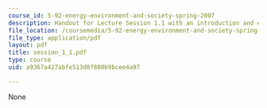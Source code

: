 ```yaml
---
course_id: 5-92-energy-environment-and-society-spring-2007
description: Handout for Lecture Session 1.1 with an introduction and energy basics.
file_location: /coursemedia/5-92-energy-environment-and-society-spring-2007/a9367a427abfe513d8f880b9bcee4a97_session_1_1.pdf
file_type: application/pdf
layout: pdf
title: session_1_1.pdf
type: course
uid: a9367a427abfe513d8f880b9bcee4a97

---
```

None